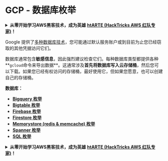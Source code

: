 # GCP - 数据库枚举

<details>

<summary><strong>从零开始学习AWS黑客技术，成为英雄</strong> <a href="https://training.hacktricks.xyz/courses/arte"><strong>htARTE (HackTricks AWS 红队专家)</strong></a><strong>！</strong></summary>

支持HackTricks的其他方式：

* 如果您想在 **HackTricks中看到您的公司广告** 或 **下载HackTricks的PDF版本**，请查看[**订阅计划**](https://github.com/sponsors/carlospolop)！
* 获取 [**官方PEASS & HackTricks商品**](https://peass.creator-spring.com)
* 发现 [**PEASS家族**](https://opensea.io/collection/the-peass-family)，我们独家的[**NFTs系列**](https://opensea.io/collection/the-peass-family)
* **加入** 💬 [**Discord群组**](https://discord.gg/hRep4RUj7f) 或 [**telegram群组**](https://t.me/peass) 或在 **Twitter** 🐦 上**关注**我 [**@carlospolopm**](https://twitter.com/carlospolopm)**。**
* **通过向** [**HackTricks**](https://github.com/carlospolop/hacktricks) 和 [**HackTricks Cloud**](https://github.com/carlospolop/hacktricks-cloud) github仓库提交PR来分享您的黑客技巧。**

</details>

Google 提供了[多种数据库技术](https://cloud.google.com/products/databases/)，您可能通过默认服务账户或到目前为止您已经窃取的其他凭据访问它们。

数据库通常包含**敏感信息**，因此强烈建议检查它们。每种数据库类型都提供各种**`gcloud`命令来导出数据**。这通常涉及**首先将数据库写入云存储桶**，然后您可以下载。如果您已经有权访问的存储桶，最好使用它，但如果您愿意，也可以创建自己的存储桶。

**数据库：**

* ****[**Bigquery 枚举**](gcp-bigquery-enum.md)****
* ****[**Bigtable 枚举**](gcp-bigtable-enum.md)****
* ****[**Firebase 枚举**](gcp-firebase-enum.md)****
* ****[**Firestore 枚举**](gcp-firestore-enum.md)****
* ****[**Memorystore (redis & memcache) 枚举**](gcp-memorystore-enum.md)****
* ****[**Spanner 枚举**](gcp-spanner-enum.md)****
* ****[**SQL 枚举**](gcp-sql-enum.md)****

<details>

<summary><strong>从零开始学习AWS黑客技术，成为英雄</strong> <a href="https://training.hacktricks.xyz/courses/arte"><strong>htARTE (HackTricks AWS 红队专家)</strong></a><strong>！</strong></summary>

支持HackTricks的其他方式：

* 如果您想在 **HackTricks中看到您的公司广告** 或 **下载HackTricks的PDF版本**，请查看[**订阅计划**](https://github.com/sponsors/carlospolop)！
* 获取 [**官方PEASS & HackTricks商品**](https://peass.creator-spring.com)
* 发现 [**PEASS家族**](https://opensea.io/collection/the-peass-family)，我们独家的[**NFTs系列**](https://opensea.io/collection/the-peass-family)
* **加入** 💬 [**Discord群组**](https://discord.gg/hRep4RUj7f) 或 [**telegram群组**](https://t.me/peass) 或在 **Twitter** 🐦 上**关注**我 [**@carlospolopm**](https://twitter.com/carlospolopm)**。**
* **通过向** [**HackTricks**](https://github.com/carlospolop/hacktricks) 和 [**HackTricks Cloud**](https://github.com/carlospolop/hacktricks-cloud) github仓库提交PR来分享您的黑客技巧。**

</details>
